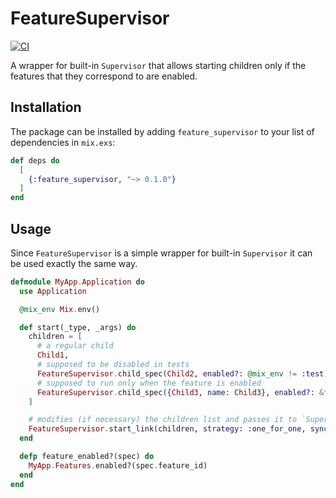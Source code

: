 # FeatureSupervisor

[![CI](https://github.com/nmbrone/feature_supervisor/actions/workflows/ci.yml/badge.svg)](https://github.com/nmbrone/feature_supervisor/actions/workflows/ci.yml)

A wrapper for built-in `Supervisor` that allows starting children only if the features that they correspond to are enabled.

## Installation

The package can be installed by adding `feature_supervisor` to your list of dependencies in `mix.exs`:

```elixir
def deps do
  [
    {:feature_supervisor, "~> 0.1.0"}
  ]
end
```

## Usage

Since `FeatureSupervisor` is a simple wrapper for built-in `Supervisor` it can be used exactly the same way.

```elixir
defmodule MyApp.Application do
  use Application

  @mix_env Mix.env()

  def start(_type, _args) do
    children = [
      # a regular child
      Child1,
      # supposed to be disabled in tests
      FeatureSupervisor.child_spec(Child2, enabled?: @mix_env != :test)
      # supposed to run only when the feature is enabled
      FeatureSupervisor.child_spec({Child3, name: Child3}, enabled?: &feature_enabled?/1, feature_id: "my-feature")
    ]

    # modifies (if necessary) the children list and passes it to `Supervisor.start_link/2`
    FeatureSupervisor.start_link(children, strategy: :one_for_one, sync_interval: 1000)
  end

  defp feature_enabled?(spec) do
    MyApp.Features.enabled?(spec.feature_id)
  end
end
```
